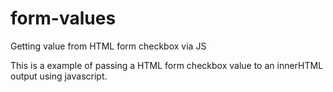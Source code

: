 form-values
===========

Getting value from HTML form checkbox via JS

This is a example of passing a HTML form checkbox value to an innerHTML output using javascript.

